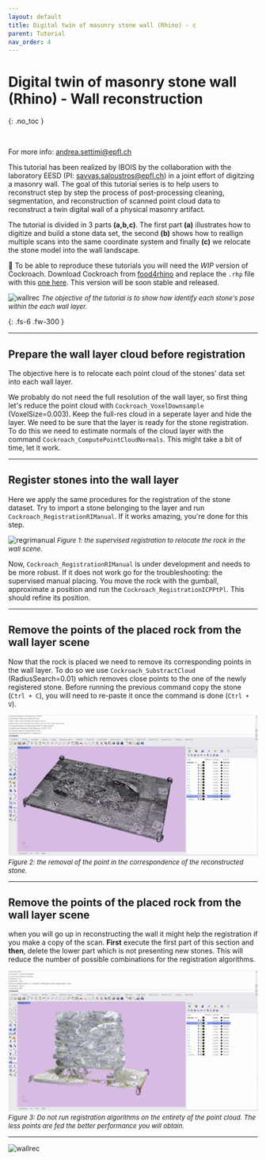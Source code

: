 ```yaml
---
layout: default
title: Digital twin of masonry stone wall (Rhino) - c
parent: Tutorial
nav_order: 4
---
```


# Digital twin of masonry stone wall (Rhino) - Wall reconstruction
{: .no_toc }

<br />

For more info: [andrea.settimi@epfl.ch](andrea.settimi@epfl.ch)

This tutorial has been realized by IBOIS by the collaboration with the laboratory EESD (PI: [savvas.saloustros@epfl.ch](savvas.saloustros@epfl.ch)) in a joint effort of digitzing a masonry wall. The goal of this tutorial series is to help users to reconstruct step by step the process of post-processing cleaning, segmentation, and reconstruction of scanned point cloud data to reconstruct a twin digital wall of a physical masonry artifact.

The tutorial is divided in 3 parts **(a,b,c)**. The first part **(a)** illustrates how to digitize and build a stone data set, the second **(b)** shows how to reallign multiple scans into the same coordinate system and finally **(c)** we relocate the stone model into the wall landscape.

💬 To be able to reproduce these tutorials you will need the *WIP* version of Cockroach. Download Cockroach from [food4rhino](https://www.food4rhino.com/en/app/cockroach) and replace the `.rhp` file with this [one here](https://minhaskamal.github.io/DownGit/#/home?url=https://github.com/ibois-epfl/Cockroach-documentation/blob/docu-alpha/assets/fjoint/Cockroach.rhp). This version will be soon stable and released.

![wallrec](https://github.com/ibois-epfl/Cockroach-documentation/blob/docu-alpha/img/wall_reconstruct.gif?raw=true)
 <font size="2"><i> The objective of the tutorial is to show how identify each stone's pose within the each wall layer. </i></font>

{: .fs-6 .fw-300 }

---

## Prepare the wall layer cloud before registration

The objective here is to relocate each point cloud of the stones' data set into each wall layer.

We probably do not need the full resolution of the wall layer, so first thing let's reduce the point cloud with `Cockroach_VoxelDownsample` (VoxelSize=0.003). Keep the full-res cloud in a seperate layer and hide the layer. We need to be sure that the layer is ready for the stone registration. To do this we need to estimate normals of the cloud layer with the command `Cockroach_ComputePointCloudNormals`. This might take a bit of time, let it work.

---

## Register stones into the wall layer

Here we apply the same procedures for the registration of the stone dataset. Try to import a stone belonging to the layer and run `Cockroach_RegistrationRIManual`. If it works amazing, you're done for this step.

![regrimanual](https://github.com/ibois-epfl/Cockroach-documentation/blob/docu-alpha/img/registration_ri.gif?raw=true)
 <font size="2"><i> Figure 1: the supervised registration to relocate the rock in the wall scene. </i></font>

Now, `Cockroach_RegistrationRIManual` is under development and needs to be more robust. If it does not work go for the troubleshooting: the supervised manual placing. You move the rock with the gumball, approximate a position and run the `Cockroach_RegistrationICPPtPl`. This should refine its position.

---

## Remove the points of the placed rock from the wall layer scene

Now that the rock is placed we need to remove its corresponding points in the wall layer. To do so we use `Cockroach_SubstractCloud` (RadiusSearch=0.01) which removes close points to the one of the newly registered stone. Before running the previous command copy the stone (`Ctrl + C`), you will need to re-paste it once the command is done (`Ctrl + V`).

![removecloud](https://github.com/ibois-epfl/Cockroach-documentation/blob/docu-alpha/img/remove_cloud.gif?raw=true)
 <font size="2"><i> Figure 2: the removal of the point in the correspondence of the reconstructed stone. </i></font>

---

## Remove the points of the placed rock from the wall layer scene

when you will go up in reconstructing the wall it might help the registration if you make a copy of the scan. **First** execute the first part of this section and **then**, delete the lower part which is not presenting new stones. This will reduce the number of possible combinations for the registration algorithms.

![erasecloud](https://github.com/ibois-epfl/Cockroach-documentation/blob/docu-alpha/img/chop_if_needed.gif?raw=true)
 <font size="2"><i> Figure 3: Do not run registration algorithms on the entirety of the point cloud. The less points are fed the better performance you will obtain. </i></font>

---

![wallrec](https://github.com/ibois-epfl/Cockroach-documentation/blob/docu-alpha/img/wall_reconstruct.gif?raw=true)